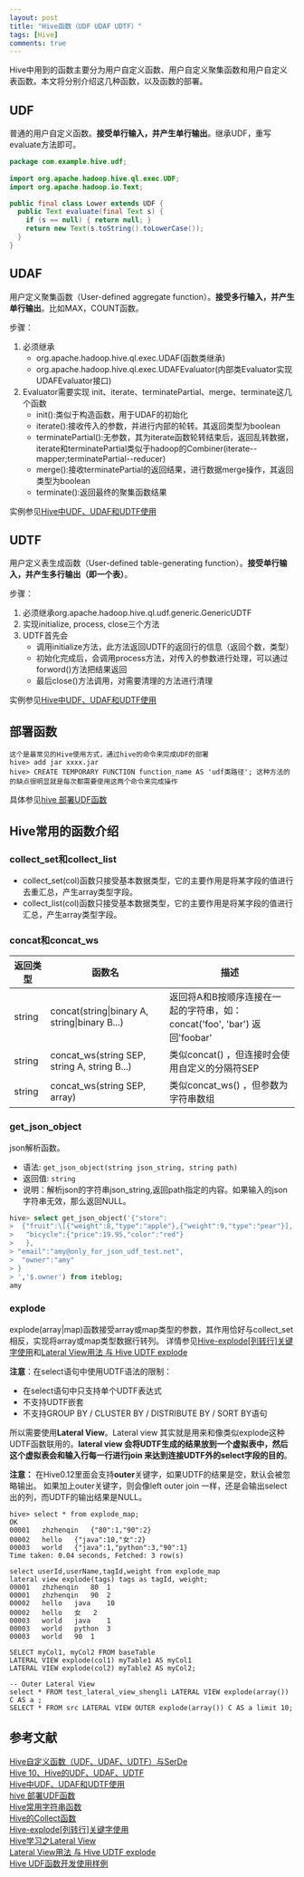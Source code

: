 ```yaml
---
layout: post
title: "Hive函数（UDF UDAF UDTF）"
tags: [Hive]
comments: true
---
```


Hive中用到的函数主要分为用户自定义函数、用户自定义聚集函数和用户自定义表函数。本文将分别介绍这几种函数，以及函数的部署。

## UDF
普通的用户自定义函数。**接受单行输入，并产生单行输出**。继承UDF，重写evaluate方法即可。

```java
package com.example.hive.udf;
 
import org.apache.hadoop.hive.ql.exec.UDF;
import org.apache.hadoop.io.Text;

public final class Lower extends UDF {
  public Text evaluate(final Text s) {
    if (s == null) { return null; }
    return new Text(s.toString().toLowerCase());
  }
}
```


## UDAF
用户定义聚集函数（User-defined aggregate function）。**接受多行输入，并产生单行输出**。比如MAX，COUNT函数。

步骤：
1. 必须继承
    - org.apache.hadoop.hive.ql.exec.UDAF(函数类继承)
    - org.apache.hadoop.hive.ql.exec.UDAFEvaluator(内部类Evaluator实现UDAFEvaluator接口)
2. Evaluator需要实现 init、iterate、terminatePartial、merge、terminate这几个函数
    - init():类似于构造函数，用于UDAF的初始化
    - iterate():接收传入的参数，并进行内部的轮转。其返回类型为boolean
    - terminatePartial():无参数，其为iterate函数轮转结束后，返回乱转数据，iterate和terminatePartial类似于hadoop的Combiner(iterate--mapper;terminatePartial--reducer)
    - merge():接收terminatePartial的返回结果，进行数据merge操作，其返回类型为boolean
    - terminate():返回最终的聚集函数结果

实例参见[Hive中UDF、UDAF和UDTF使用](https://blog.csdn.net/fover717/article/details/64926854) 

## UDTF
用户定义表生成函数（User-defined table-generating function）。**接受单行输入，并产生多行输出（即一个表）**。

步骤：
1. 必须继承org.apache.hadoop.hive.ql.udf.generic.GenericUDTF
2. 实现initialize, process, close三个方法
3. UDTF首先会
    - 调用initialize方法，此方法返回UDTF的返回行的信息（返回个数，类型）
    - 初始化完成后，会调用process方法，对传入的参数进行处理，可以通过forword()方法把结果返回
    - 最后close()方法调用，对需要清理的方法进行清理

实例参见[Hive中UDF、UDAF和UDTF使用](https://blog.csdn.net/fover717/article/details/64926854) 

## 部署函数

```
这个是最常见的Hive使用方式，通过hive的命令来完成UDF的部署
hive> add jar xxxx.jar
hive> CREATE TEMPORARY FUNCTION function_name AS 'udf类路径'; 这种方法的的缺点很明显就是每次都需要使用这两个命令来完成操作
```

具体参见[hive 部署UDF函数](https://yq.aliyun.com/articles/499562)

## Hive常用的函数介绍
### collect_set和collect_list
- collect_set(col)函数只接受基本数据类型，它的主要作用是将某字段的值进行去重汇总，产生array类型字段。
- collect_list(col)函数只接受基本数据类型，它的主要作用是将某字段的值进行汇总，产生array类型字段。

### concat和concat_ws

 返回类型 | 函数名 | 描述
---|---|---
string | concat(string\|binary A, string\|binary B...) | 返回将A和B按顺序连接在一起的字符串，如：concat('foo', 'bar') 返回'foobar'
string | concat_ws(string SEP, string A, string B...) | 类似concat() ，但连接时会使用自定义的分隔符SEP
string | concat_ws(string SEP, array<string>) | 类似concat_ws() ，但参数为字符串数组

### get_json_object
json解析函数。
- 语法: `get_json_object(string json_string, string path)`
- 返回值: `string`
- 说明：解析json的字符串json_string,返回path指定的内容。如果输入的json字符串无效，那么返回NULL。


```sql
hive> select get_json_object('{"store":
>  {"fruit":\[{"weight":8,"type":"apple"},{"weight":9,"type":"pear"}],
>   "bicycle":{"price":19.95,"color":"red"}
>   },
> "email":"amy@only_for_json_udf_test.net",
>  "owner":"amy"
> }
> ','$.owner') from iteblog;
amy
```

### explode
explode(array|map)函数接受array或map类型的参数，其作用恰好与collect_set相反，实现将array或map类型数据行转列。
详情参见[Hive-explode[列转行]关键字使用](https://my.oschina.net/zhzhenqin/blog/602536)和[Lateral View用法 与 Hive UDTF explode](https://blog.csdn.net/oopsoom/article/details/26001307)    

**注意**：在select语句中使用UDTF语法的限制：
- 在select语句中只支持单个UDTF表达式
- 不支持UDTF嵌套
- 不支持GROUP BY / CLUSTER BY / DISTRIBUTE BY / SORT BY语句

所以需要使用**Lateral View**。Lateral view 其实就是用来和像类似explode这种UDTF函数联用的。**lateral view 会将UDTF生成的结果放到一个虚拟表中，然后这个虚拟表会和输入行每一行进行join 来达到连接UDTF外的select字段的目的**。

**注意：** 在Hive0.12里面会支持**outer**关键字，如果UDTF的结果是空，默认会被忽略输出。
如果加上outer关键字，则会像left outer join 一样，还是会输出select出的列，而UDTF的输出结果是NULL。

```
hive> select * from explode_map;
OK
00001	zhzhenqin	{"80":1,"90":2}
00002	hello	{"java":10,"女":2}
00003	world	{"java":1,"python":3,"90":1}
Time taken: 0.04 seconds, Fetched: 3 row(s)

select userId,userName,tagId,weight from explode_map 
lateral view explode(tags) tags as tagId, weight;
00001	zhzhenqin	80	1
00001	zhzhenqin	90	2
00002	hello	java	10
00002	hello	女	2
00003	world	java	1
00003	world	python	3
00003	world	90	1

SELECT myCol1, myCol2 FROM baseTable
LATERAL VIEW explode(col1) myTable1 AS myCol1
LATERAL VIEW explode(col2) myTable2 AS myCol2;

-- Outer Lateral View
select * FROM test_lateral_view_shengli LATERAL VIEW explode(array()) C AS a ;
SELECT * FROM src LATERAL VIEW OUTER explode(array()) C AS a limit 10;
```



## 参考文献
[Hive自定义函数（UDF、UDAF、UDTF）与SerDe](http://www.zhangrenhua.com/2016/02/21/hadoop-Hive%E8%87%AA%E5%AE%9A%E4%B9%89UDF%E4%B8%8ESerDe/)   
[Hive 10、Hive的UDF、UDAF、UDTF](https://www.cnblogs.com/raphael5200/p/5215337.html)   
[Hive中UDF、UDAF和UDTF使用](https://blog.csdn.net/fover717/article/details/64926854)   
[hive 部署UDF函数](https://yq.aliyun.com/articles/499562)    
[Hive常用字符串函数](https://www.iteblog.com/archives/1639.html)   
[Hive的Collect函数](https://blog.csdn.net/u014307117/article/details/52296757)   
[Hive-explode[列转行]关键字使用](https://my.oschina.net/zhzhenqin/blog/602536)   
[Hive学习之Lateral View](https://blog.csdn.net/skywalker_only/article/details/39289709)   
[Lateral View用法 与 Hive UDTF explode](https://blog.csdn.net/oopsoom/article/details/26001307)    
[Hive UDF函数开发使用样例](https://sjq597.github.io/2015/11/25/Hive-UDF%E5%87%BD%E6%95%B0%E5%BC%80%E5%8F%91%E4%BD%BF%E7%94%A8%E6%A0%B7%E4%BE%8B/)